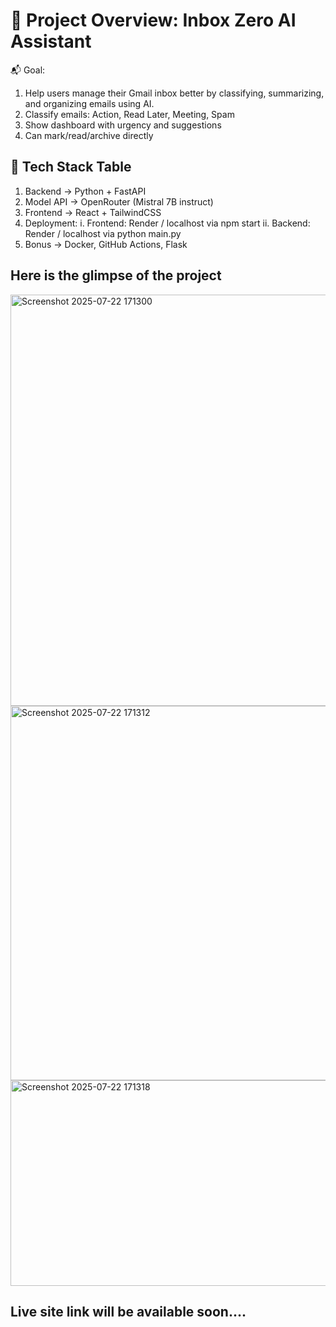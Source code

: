
# 🚀 Project Overview: Inbox Zero AI Assistant
📬 Goal: 
1. Help users manage their Gmail inbox better by classifying, summarizing, and organizing emails using AI.
2. Classify emails: Action, Read Later, Meeting, Spam
3. Show dashboard with urgency and suggestions
4. Can mark/read/archive directly

## 🧰 Tech Stack  Table
1. Backend ->	Python + FastAPI
2. Model API -> OpenRouter (Mistral 7B instruct)
3. Frontend -> React + TailwindCSS
4. Deployment:
   i. Frontend: Render / localhost via npm start
   ii. Backend: Render / localhost via python main.py
6. Bonus	-> Docker, GitHub Actions, Flask

## Here is the glimpse of the project
<img width="952" height="658" alt="Screenshot 2025-07-22 171300" src="https://github.com/user-attachments/assets/6cdeb196-1f4b-4f35-a0ef-e4124c05ab2a" />
<img width="928" height="599" alt="Screenshot 2025-07-22 171312" src="https://github.com/user-attachments/assets/24c90912-fe29-4813-9169-0e96f57bfddb" />
<img width="970" height="329" alt="Screenshot 2025-07-22 171318" src="https://github.com/user-attachments/assets/1fce52c4-f736-4fe2-95be-acfe891d320c" />

## Live site link will be available soon....
